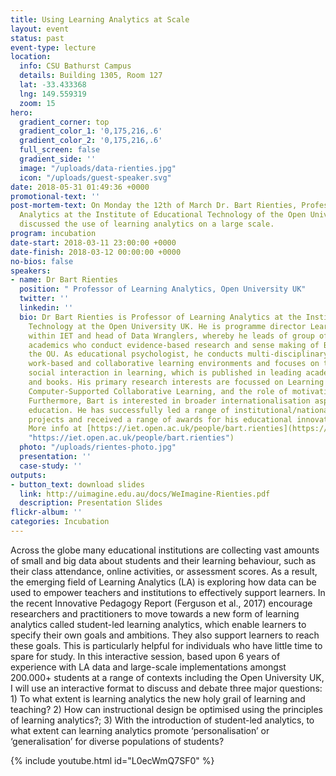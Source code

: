 ```yaml
---
title: Using Learning Analytics at Scale
layout: event
status: past
event-type: lecture
location:
  info: CSU Bathurst Campus
  details: Building 1305, Room 127
  lat: -33.433368
  lng: 149.559319
  zoom: 15
hero:
  gradient_corner: top
  gradient_color_1: '0,175,216,.6'
  gradient_color_2: '0,175,216,.6'
  full_screen: false
  gradient_side: ''
  image: "/uploads/data-rienties.jpg"
  icon: "/uploads/guest-speaker.svg"
date: 2018-05-31 01:49:36 +0000
promotional-text: ''
post-mortem-text: On Monday the 12th of March Dr. Bart Rienties, Professor of Learning
  Analytics at the Institute of Educational Technology of the Open University UK.
  discussed the use of learning analytics on a large scale.
program: incubation
date-start: 2018-03-11 23:00:00 +0000
date-finish: 2018-03-12 00:00:00 +0000
no-bios: false
speakers:
- name: Dr Bart Rienties
  position: " Professor of Learning Analytics, Open University UK"
  twitter: ''
  linkedin: ''
  bio: Dr Bart Rienties is Professor of Learning Analytics at the Institute of Educational
    Technology at the Open University UK. He is programme director Learning Analytics
    within IET and head of Data Wranglers, whereby he leads of group of learning analytics
    academics who conduct evidence-based research and sense making of Big Data at
    the OU. As educational psychologist, he conducts multi-disciplinary research on
    work-based and collaborative learning environments and focuses on the role of
    social interaction in learning, which is published in leading academic journals
    and books. His primary research interests are focussed on Learning Analytics,
    Computer-Supported Collaborative Learning, and the role of motivation in learning.
    Furthermore, Bart is interested in broader internationalisation aspects of higher
    education. He has successfully led a range of institutional/national/European
    projects and received a range of awards for his educational innovation projects.
    More info at [https://iet.open.ac.uk/people/bart.rienties](https://iet.open.ac.uk/people/bart.rienties
    "https://iet.open.ac.uk/people/bart.rienties")
  photo: "/uploads/rientes-photo.jpg"
  presentation: ''
  case-study: ''
outputs:
- button_text: download slides
  link: http://uimagine.edu.au/docs/WeImagine-Rienties.pdf
  description: Presentation Slides
flickr-album: ''
categories: Incubation
---
```

Across the globe many educational institutions are collecting vast amounts of small and big data about students and their learning behaviour, such as their class attendance, online activities, or assessment scores. As a result, the emerging field of Learning Analytics (LA) is exploring how data can be used to empower teachers and institutions to effectively support learners. In the recent Innovative Pedagogy Report (Ferguson et al., 2017) encourage researchers and practitioners to move towards a new form of learning analytics called student-led learning analytics, which enable learners to specify their own goals and ambitions. They also support learners to reach these goals. This is particularly helpful for individuals who have little time to spare for study. In this interactive session, based upon 6 years of experience with LA data and large-scale implementations amongst 200.000+ students at a range of contexts including the Open University UK, I will use an interactive format to discuss and debate three major questions: 1) To what extent is learning analytics the new holy grail of learning and teaching? 2) How can instructional design be optimised using the principles of learning analytics?; 3) With the introduction of student-led analytics, to what extent can learning analytics promote ‘personalisation’ or ‘generalisation’ for diverse populations of students?

{% include youtube.html id="L0ecWmQ7SF0" %}
